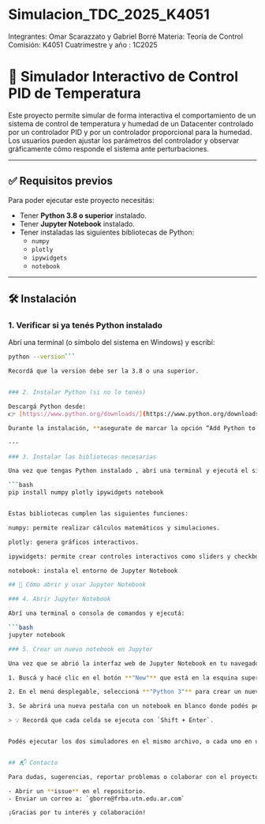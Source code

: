 # Simulacion_TDC_2025_K4051

Integrantes: Omar Scarazzato y Gabriel Borré
Materia: Teoría de Control
Comisión: K4051
Cuatrimestre y año : 1C2025

# 📘 Simulador Interactivo de Control PID de Temperatura

Este proyecto permite simular de forma interactiva el comportamiento de un sistema de control de temperatura y humedad de un Datacenter controlado por un controlador PID y por un controlador proporcional para la humedad. Los usuarios pueden ajustar los parámetros del controlador y observar gráficamente cómo responde el sistema ante perturbaciones.

---

## ✅ Requisitos previos

Para poder ejecutar este proyecto necesitás:

- Tener **Python 3.8 o superior** instalado.
- Tener **Jupyter Notebook** instalado.
- Tener instaladas las siguientes bibliotecas de Python:
  - `numpy`
  - `plotly`
  - `ipywidgets`
  - `notebook`

---

## 🛠️ Instalación

### 1. Verificar si ya tenés Python instalado

Abrí una terminal (o símbolo del sistema en Windows) y escribí:

```bash
python --version```

Recordá que la version debe ser la 3.8 o una superior.


### 2. Instalar Python (si no lo tenés)

Descargá Python desde:  
👉 [https://www.python.org/downloads/](https://www.python.org/downloads/)

Durante la instalación, **asegurate de marcar la opción “Add Python to PATH”**.

---

### 3. Instalar las bibliotecas necesarias

Una vez que tengas Python instalado , abrí una terminal y ejecutá el siguiente comando para instalar todas las bibliotecas necesarias:

```bash
pip install numpy plotly ipywidgets notebook


Estas bibliotecas cumplen las siguientes funciones:

numpy: permite realizar cálculos matemáticos y simulaciones.

plotly: genera gráficos interactivos.

ipywidgets: permite crear controles interactivos como sliders y checkboxes en Jupyter.

notebook: instala el entorno de Jupyter Notebook

## 🚀 Cómo abrir y usar Jupyter Notebook

### 4. Abrir Jupyter Notebook

Abrí una terminal o consola de comandos y ejecutá:

```bash
jupyter notebook

### 5. Crear un nuevo notebook en Jupyter

Una vez que se abrió la interfaz web de Jupyter Notebook en tu navegador:

1. Buscá y hacé clic en el botón **"New"** que está en la esquina superior derecha.

2. En el menú desplegable, seleccioná **"Python 3"** para crear un nuevo notebook con kernel Python.

3. Se abrirá una nueva pestaña con un notebook en blanco donde podés pegar y ejecutar código.

> 💡 Recordá que cada celda se ejecuta con `Shift + Enter`.


Podés ejecutar los dos simuladores en el mismo archivo, o cada uno en un archivo distinto.


## 📬 Contacto

Para dudas, sugerencias, reportar problemas o colaborar con el proyecto, podés:

- Abrir un **issue** en el repositorio.
- Enviar un correo a: `gborre@frba.utn.edu.ar.com`

¡Gracias por tu interés y colaboración!















